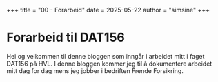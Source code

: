 +++
title = "00 - Forarbeid"
date = 2025-05-22
author = "simsine"
+++

# Forarbeid til DAT156

Hei og velkommen til denne bloggen som inngår i arbeidet mitt i faget DAT156 på HVL.
I denne bloggen kommer jeg til å dokumentere arbeidet mitt dag for dag mens jeg jobber i bedriften Frende Forsikring.
